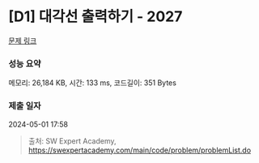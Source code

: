 # [D1] 대각선 출력하기 - 2027 

[문제 링크](https://swexpertacademy.com/main/code/problem/problemDetail.do?contestProbId=AV5QFuZ6As0DFAUq) 

### 성능 요약

메모리: 26,184 KB, 시간: 133 ms, 코드길이: 351 Bytes

### 제출 일자

2024-05-01 17:58



> 출처: SW Expert Academy, https://swexpertacademy.com/main/code/problem/problemList.do